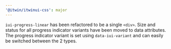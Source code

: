 ```yaml
---
'@itwin/itwinui-css': major
---
```


`iui-progress-linear` has been refactored to be a single `<div>`. Size and status for all progress indicator variants have been moved to data attributes. The progress indicator variant is set using `data-iui-variant` and can easily be switched between the 2 types.
